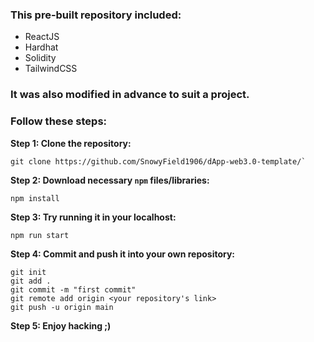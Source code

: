 ### This pre-built repository included:
  - ReactJS
  - Hardhat
  - Solidity
  - TailwindCSS

### It was also modified in advance to suit a project.

### Follow these steps:

**Step 1: Clone the repository:**
```
git clone https://github.com/SnowyField1906/dApp-web3.0-template/`
```

**Step 2: Download necessary `npm` files/libraries:**
```
npm install
```

**Step 3: Try running it in your localhost:**
```
npm run start
```

**Step 4: Commit and push it into your own repository:**
```
git init
git add .
git commit -m "first commit"
git remote add origin <your repository's link>
git push -u origin main
```

**Step 5: Enjoy hacking ;)**
